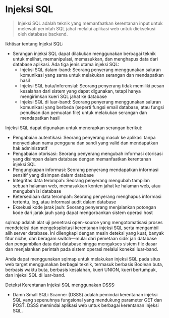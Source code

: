 # Injeksi SQL
> Injeksi SQL adalah teknik yang memanfaatkan kerentanan input untuk melewati perintah SQL jahat melalui aplikasi web untuk dieksekusi oleh database backend.

Ikhtisar tentang Injeksi SQL:
- Serangan injeksi SQL dapat dilakukan menggunakan berbagai teknik untuk melihat, memanipulasi, memasukkan, dan menghapus data dari database aplikasi. Ada tiga jenis utama injeksi SQL:
  - Injeksi SQL dalam-band: Seorang penyerang menggunakan saluran komunikasi yang sama untuk melakukan serangan dan mendapatkan hasil
  - Injeksi SQL buta/inferensial: Seorang penyerang tidak memiliki pesan kesalahan dari sistem yang dapat digunakan, tetapi hanya mengirimkan kueri SQL jahat ke database
  - Injeksi SQL di luar-band: Seorang penyerang menggunakan saluran komunikasi yang berbeda (seperti fungsi email database, atau fungsi penulisan dan pemuatan file) untuk melakukan serangan dan mendapatkan hasil

Injeksi SQL dapat digunakan untuk menerapkan serangan berikut:
- Pengabaian autentikasi: Seorang penyerang masuk ke aplikasi tanpa menyediakan nama pengguna dan sandi yang valid dan mendapatkan hak administratif
- Pengabaian otorisasi: Seorang penyerang mengubah informasi otorisasi yang disimpan dalam database dengan memanfaatkan kerentanan injeksi SQL
- Pengungkapan informasi: Seorang penyerang mendapatkan informasi sensitif yang disimpan dalam database
- Integritas data terompah: Seorang penyerang mengubah tampilan sebuah halaman web, memasukkan konten jahat ke halaman web, atau mengubah isi database
- Ketersediaan data terompah: Seorang penyerang menghapus informasi tertentu, log, atau informasi audit dalam database
- Eksekusi kode jarak jauh: Seorang penyerang menjalankan potongan kode dari jarak jauh yang dapat mengorbankan sistem operasi host

sqlmap adalah alat uji penetrasi open-source yang mengotomatisasi proses mendeteksi dan mengeksploitasi kerentanan injeksi SQL serta mengambil alih server database. Ini dilengkapi dengan mesin deteksi yang kuat, banyak fitur niche, dan beragam switch—mulai dari pemetaan sidik jari database dan pengambilan data dari database hingga mengakses sistem file dasar dan menjalankan perintah pada sistem operasi melalui koneksi luar-band.

Anda dapat menggunakan sqlmap untuk melakukan injeksi SQL pada situs web target menggunakan berbagai teknik, termasuk berbasis Boolean buta, berbasis waktu buta, berbasis kesalahan, kueri UNION, kueri bertumpuk, dan injeksi SQL di luar-band.

Deteksi Kerentanan Injeksi SQL menggunakan DSSS:
- Damn Small SQLi Scanner (DSSS) adalah pemindai kerentanan injeksi SQL yang sepenuhnya fungsional yang mendukung parameter GET dan POST. DSSS memindai aplikasi web untuk berbagai kerentanan injeksi SQL.
